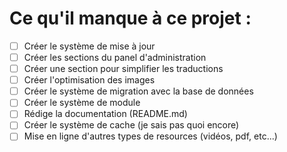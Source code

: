 # Ce qu'il manque à ce projet :
- [ ] Créer le système de mise à jour
- [ ] Créer les sections du panel d'administration
- [ ] Créer une section pour simplifier les traductions
- [ ] Créer l'optimisation des images
- [ ] Créer le système de migration avec la base de données
- [ ] Créer le système de module
- [ ] Rédige la documentation (README.md)
- [ ] Créer le système de cache (je sais pas quoi encore)
- [ ] Mise en ligne d'autres types de resources (vidéos, pdf, etc...)